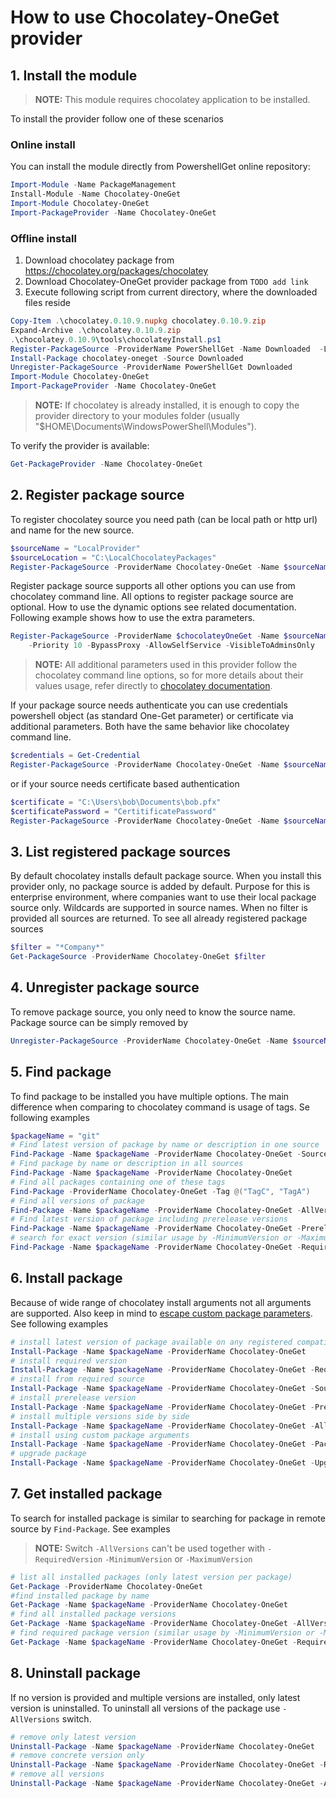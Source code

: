 # How to use Chocolatey-OneGet provider

## 1. Install the module

> **NOTE:** This module requires chocolatey application to be installed.

To install the provider follow one of these scenarios

### Online install

You can install the module directly from PowershellGet online repository:

```powershell
Import-Module -Name PackageManagement
Install-Module -Name Chocolatey-OneGet
Import-Module Chocolatey-OneGet
Import-PackageProvider -Name Chocolatey-OneGet
```

### Offline install

1. Download chocolatey package from https://chocolatey.org/packages/chocolatey
2. Download Chocolatey-OneGet provider package from ```TODO add link```
3. Execute following script from current directory, where the downloaded files reside

```powershell
Copy-Item .\chocolatey.0.10.9.nupkg chocolatey.0.10.9.zip
Expand-Archive .\chocolatey.0.10.9.zip
.\chocolatey.0.10.9\tools\chocolateyInstall.ps1
Register-PackageSource -ProviderName PowerShellGet -Name Downloaded  -Location $pwd
Install-Package chocolatey-oneget -Source Downloaded
Unregister-PackageSource -ProviderName PowerShellGet Downloaded
Import-Module Chocolatey-OneGet
Import-PackageProvider -Name Chocolatey-OneGet
```

> **NOTE:** If chocolatey is already installed, it is enough to copy the provider directory to your modules folder (usually "$HOME\Documents\WindowsPowerShell\Modules\").

To verify the provider is available:

```powershell
Get-PackageProvider -Name Chocolatey-OneGet
```

## 2. Register package source

To register chocolatey source you need path (can be local path or http url) and name for the new source.

```powershell
$sourceName = "LocalProvider"
$sourceLocation = "C:\LocalChocolateyPackages"
Register-PackageSource -ProviderName Chocolatey-OneGet -Name $sourceName -Location $sourceLocation
```

Register package source supports all other options you can use from chocolatey command line. All options to register package source are optional. How to use the dynamic options see related documentation. Following example shows how to use the extra parameters.

```powershell
Register-PackageSource -ProviderName $chocolateyOneGet -Name $sourceName -Location $sourceLocation `
    -Priority 10 -BypassProxy -AllowSelfService -VisibleToAdminsOnly
```

> **NOTE:** All additional parameters used in this provider follow the chocolatey command line options, so for more details about their values usage, refer directly to [chocolatey documentation](https://github.com/chocolatey/choco/wiki/CommandsReference).

If your package source needs authenticate you can use credentials powershell object (as standard One-Get parameter) or certificate via additional parameters. Both have the same behavior like chocolatey command line.

```powershell
$credentials = Get-Credential
Register-PackageSource -ProviderName Chocolatey-OneGet -Name $sourceName -Location $sourceLocation -Credential $credentials
```

or if your source needs certificate based authentication

```powershell
$certificate = "C:\Users\bob\Documents\bob.pfx"
$certificatePassword = "CertitificatePassword"
Register-PackageSource -ProviderName Chocolatey-OneGet -Name $sourceName -Location $sourceLocation -Certificate  $certificate -CertificatePassword $certificatePassword
```

## 3. List registered package sources

By default chocolatey installs default package source. When you install this provider only, no package source is added by default. Purpose for this is enterprise environment, where companies want to use their local package source only. Wildcards are supported in source names. When no filter is provided all sources are returned.
To see all already registered package sources

```powershell
$filter = "*Company*"
Get-PackageSource -ProviderName Chocolatey-OneGet $filter
```

## 4. Unregister package source

To remove package source, you only need to know the source name. Package source can be simply removed by

```powershell
Unregister-PackageSource -ProviderName Chocolatey-OneGet -Name $sourceName
```

## 5. Find package

To find package to be installed you have multiple options. The main difference when comparing to chocolatey command is usage of tags. Se following examples

```powershell
$packageName = "git"
# Find latest version of package by name or description in one source
Find-Package -Name $packageName -ProviderName Chocolatey-OneGet -Source $sourceName
# Find package by name or description in all sources
Find-Package -Name $packageName -ProviderName Chocolatey-OneGet
# Find all packages containing one of these tags
Find-Package -ProviderName Chocolatey-OneGet -Tag @("TagC", "TagA")
# Find all versions of package
Find-Package -Name $packageName -ProviderName Chocolatey-OneGet -AllVersions
# Find latest version of package including prerelease versions
Find-Package -Name $packageName -ProviderName Chocolatey-OneGet -PrereleaseVersions
# search for exact version (similar usage by -MinimumVersion or -MaximumVersion)
Find-Package -Name $packageName -ProviderName Chocolatey-OneGet -RequiredVersion 2.18.0
```

## 6. Install package

Because of wide range of chocolatey install arguments not all arguments are supported. Also keep in mind to [escape custom package parameters](https://github.com/chocolatey/choco/wiki/CommandsReference#how-to-pass-options--switches). See following examples

```powershell
# install latest version of package available on any registered compatible source
Install-Package -Name $packageName -ProviderName Chocolatey-OneGet
# install required version
Install-Package -Name $packageName -ProviderName Chocolatey-OneGet -RequiredVersion 2.18.0
# install from required source
Install-Package -Name $packageName -ProviderName Chocolatey-OneGet -Source $sourceName
# install prerelease version
Install-Package -Name $packageName -ProviderName Chocolatey-OneGet -PrereleaseVersions
# install multiple versions side by side
Install-Package -Name $packageName -ProviderName Chocolatey-OneGet -AllowMultipleVersions
# install using custom package arguments
Install-Package -Name $packageName -ProviderName Chocolatey-OneGet -PackageParameters '/customA:""Path spaced"" /customB:""value""'
# upgrade package
Install-Package -Name $packageName -ProviderName Chocolatey-OneGet -Upgrade
```

## 7. Get installed package

To search for installed package is similar to searching for package in remote source by `Find-Package`. See examples

 > **NOTE:** Switch `-AllVersions` can't be used together with `-RequiredVersion` `-MinimumVersion` or `-MaximumVersion`

```powershell
# list all installed packages (only latest version per package)
Get-Package -ProviderName Chocolatey-OneGet
#find installed package by name
Get-Package -Name $packageName -ProviderName Chocolatey-OneGet
# find all installed package versions
Get-Package -Name $packageName -ProviderName Chocolatey-OneGet -AllVersions
# find required package version (similar usage by -MinimumVersion or -MaximumVersion)
Get-Package -Name $packageName -ProviderName Chocolatey-OneGet -RequiredVersion 2.18.0
```

## 8. Uninstall package

If no version is provided and multiple versions are installed, only latest version is uninstalled. To uninstall all versions of the package use `-AllVersions` switch.

```powershell
# remove only latest version
Uninstall-Package -Name $packageName -ProviderName Chocolatey-OneGet
# remove concrete version only
Uninstall-Package -Name $packageName -ProviderName Chocolatey-OneGet -RequiredVersion 2.18.0
# remove all versions
Uninstall-Package -Name $packageName -ProviderName Chocolatey-OneGet -AllVersions
```